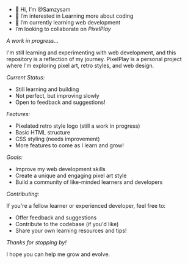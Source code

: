 - 👋 Hi, I’m @Samzysam
- 👀 I’m interested in Learning more about coding
- 🌱 I’m currently learning web development
-  I’m looking to collaborate on *PixelPlay*

*A work in progress...*

I'm still learning and experimenting with web development, and this repository is a reflection of my journey. PixelPlay is a personal project where I'm exploring pixel art, retro styles, and web design.

*Current Status:*

- Still learning and building
- Not perfect, but improving slowly
- Open to feedback and suggestions!

*Features:*

- Pixelated retro style logo (still a work in progress)
- Basic HTML structure
- CSS styling (needs improvement)
- More features to come as I learn and grow!

*Goals:*

- Improve my web development skills
- Create a unique and engaging pixel art style
- Build a community of like-minded learners and developers

*Contributing:*

If you're a fellow learner or experienced developer, feel free to:

- Offer feedback and suggestions
- Contribute to the codebase (if you'd like)
- Share your own learning resources and tips!

*Thanks for stopping by!*

I hope you can help me grow and evolve.

<!---
Samzysam/Samzysam is a ✨ special ✨ repository because its `README.md` (this file) appears on your GitHub profile.
You can click the Preview link to take a look at your changes.
--->

